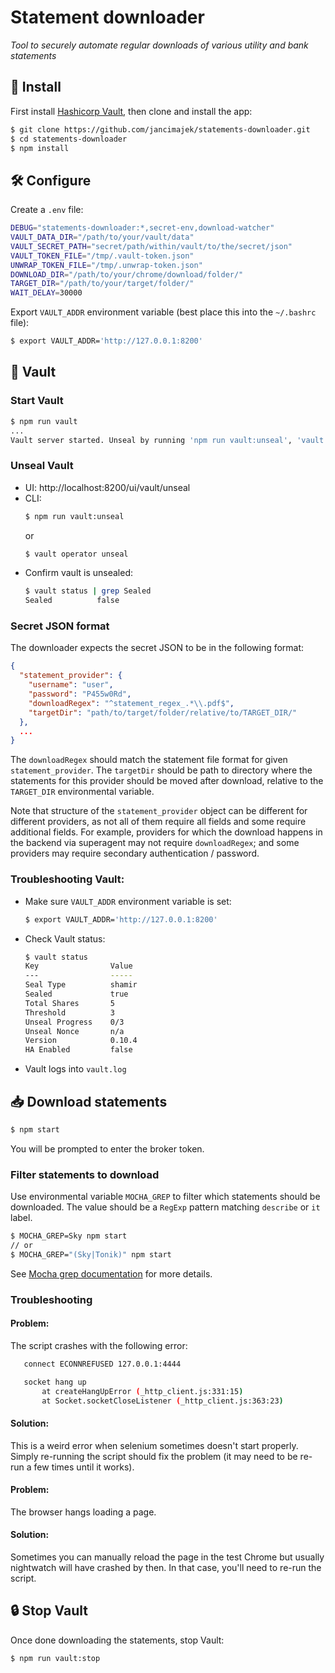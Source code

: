 # Statement downloader

_Tool to securely automate regular downloads of various utility and bank statements_

## 📲 Install

First install [Hashicorp Vault](https://www.vaultproject.io/), then clone and install the app:

```bash
$ git clone https://github.com/jancimajek/statements-downloader.git
$ cd statements-downloader
$ npm install
```

## 🛠 Configure

Create a `.env` file:

```bash
DEBUG="statements-downloader:*,secret-env,download-watcher"
VAULT_DATA_DIR="/path/to/your/vault/data"
VAULT_SECRET_PATH="secret/path/within/vault/to/the/secret/json"
VAULT_TOKEN_FILE="/tmp/.vault-token.json"
UNWRAP_TOKEN_FILE="/tmp/.unwrap-token.json"
DOWNLOAD_DIR="/path/to/your/chrome/download/folder/"
TARGET_DIR="/path/to/your/target/folder/"
WAIT_DELAY=30000
```

Export `VAULT_ADDR` environment variable (best place this into the `~/.bashrc` file):

```bash
$ export VAULT_ADDR='http://127.0.0.1:8200'
```

## 🔐 Vault

### Start Vault
```bash
$ npm run vault
...
Vault server started. Unseal by running 'npm run vault:unseal', 'vault operator unseal' or in browser: http://127.0.0.1:8200
```

### Unseal Vault
- UI: http://localhost:8200/ui/vault/unseal
- CLI:
  ```bash
  $ npm run vault:unseal
  ```
  or
  ```bash
  $ vault operator unseal
  ```
- Confirm vault is unsealed:
  ```bash
  $ vault status | grep Sealed
  Sealed          false
  ```

### Secret JSON format
The downloader expects the secret JSON to be in the following format:

```json
{
  "statement_provider": {
    "username": "user",
    "password": "P455w0Rd",
    "downloadRegex": "^statement_regex_.*\\.pdf$",
    "targetDir": "path/to/target/folder/relative/to/TARGET_DIR/"
  },
  ...
}
```

The `downloadRegex` should match the statement file format for given `statement_provider`. The `targetDir` should be path to directory where the statements for this provider should be moved after download, relative to the `TARGET_DIR` environmental variable.

Note that structure of the `statement_provider` object can be different for different providers, as not all of them require all fields and some require additional fields. For example, providers for which the download happens in the backend via superagent may not require `downloadRegex`; and some providers may require secondary authentication / password.

### Troubleshooting Vault:
- Make sure `VAULT_ADDR` environment variable is set:
  ```bash
  $ export VAULT_ADDR='http://127.0.0.1:8200'
  ```

- Check Vault status:
  ```bash
  $ vault status
  Key                Value
  ---                -----
  Seal Type          shamir
  Sealed             true
  Total Shares       5
  Threshold          3
  Unseal Progress    0/3
  Unseal Nonce       n/a
  Version            0.10.4
  HA Enabled         false
  ```

- Vault logs into `vault.log`
    
## 📥 Download statements

```bash
$ npm start
```

You will be prompted to enter the broker token.

### Filter statements to download
Use environmental variable `MOCHA_GREP` to filter which statements should be downloaded. The value should be a `RegExp` pattern matching `describe` or `it` label. 

```bash
$ MOCHA_GREP=Sky npm start
// or
$ MOCHA_GREP="(Sky|Tonik)" npm start
```

See [Mocha grep documentation](https://mochajs.org/#-g---grep-pattern) for more details.

### Troubleshooting

#### Problem:
The script crashes with the following error:
```bash
   connect ECONNREFUSED 127.0.0.1:4444

   socket hang up
       at createHangUpError (_http_client.js:331:15)
       at Socket.socketCloseListener (_http_client.js:363:23)
```

#### Solution:
This is a weird error when selenium sometimes doesn't start properly. Simply re-running the script should fix the problem (it may need to be re-run a few times until it works).

#### Problem:
The browser hangs loading a page.

#### Solution:
Sometimes you can manually reload the page in the test Chrome but usually nightwatch will have crashed by then. In that case, you'll need to re-run the script.

## 🔒 Stop Vault
Once done downloading the statements, stop Vault:

```bash
$ npm run vault:stop
```